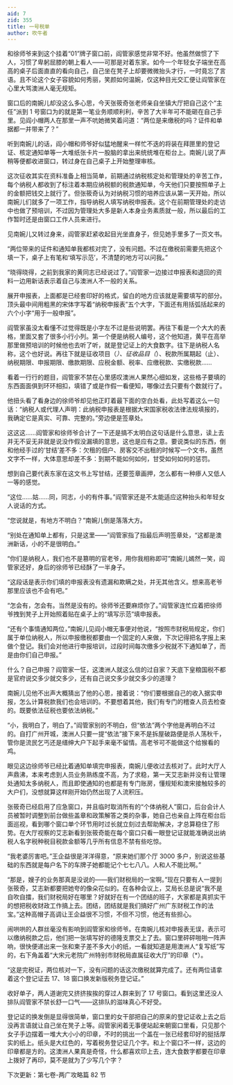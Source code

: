 ```yaml
---
aid: 7
zid: 355
title: 一号税单
author: 吹牛者
---
```


和徐师爷来到这个挂着“01”牌子窗口前，阎管家感觉非常不好。他虽然做惯了下人，习惯了卑躬屈膝的朝上看人――可那是对着东家。如今一个年轻女子端坐在高高的桌子后面直直的看向自己，自己坐在凳子上却要微微抬头才行，一时竟忘了言语。且不论这个女子容貌如何秀丽，笑颜如何温婉，仅这种目光交汇便让阎管家在心里大骂澳洲人毫无规矩。

窗口后的南婉儿却没这么多心思，今天张筱奇张老师亲自坐镇大厅把自己这个“主任”派到 1 号窗口为的就是第一笔业务顺顺利利，辛苦了大半年可不能砸在自己手里。见阎小帽两人在那里一声不吭她微笑着问道：“两位是来缴税的吗？证件和单据都一并带来了？”

听到南婉儿的话，阎小帽和师爷好似猛地醒来一样忙不迭的将装在拜匣里的登记证、核定通知单等一大堆纸张卡片一股脑的拿出来统统堆在柜台上。南婉儿说了声稍等便都收进窗口，转过身在自己桌子上开始整理审核。

这次征收其实在资料准备上相当简单，前期通过纳税核定处和管理处的辛苦工作，每个纳税人都收到了标注着本期应纳税额的税款通知单，今天他们只要按照单子上的金额把钱交上就行了。但张筱奇认为对纳税习惯的培养应该从第一天开始，所以南婉儿们就多了一项工作，指导纳税人填写纳税申报表。这个在前期管理处的走访中也做了预培训，不过因为管理处大多是新人本身业务素质就一般，所以最后的工作暂时还是由窗口工作人员来进行。

见南婉儿又转过身来，阎管家赶紧收起目光坐直身子，但见她手里多了一页文书。

“两位带来的证件和通知单我都核对完了，没有问题。不过在缴税前需要先把这个填一下，桌子上有笔和‘填写示范’，不清楚的地方可以问我。”

“晓得晓得，之前到我家的黄同志已经说过了。”阎管家一边接过申报表和退回的资料一边用新话表示着自己与澳洲人不一般的关系。

展开申报表，上面都是已经套印好的格式，留白的地方应该就是需要填写的部分。顶头最中间用粗黑的宋体字写着“纳税申报表”五个大字，下面还有用括弧括起来的六个小字“用于一般申报”。

阎管家虽没太看懂不过觉得既是小字左不过是些说明罢。再往下看是一个大大的表格，里面又套了很多小行小列。第一个便是纳税人编号，这个他知道，黄平在高举那里做预培训的时候他也去听了听，就是登记证上的大食数字。往下是纳税人名称，这个也好说。再往下就是征收项目（_）、征收品目（_）、税款所属期起（止）、纳税期限、申报期限、缴款期限、应税金额、税率、应缴税款、实缴税款……

看着一行行的题目，阎管家不禁在心里感叹澳洲人果然心细如发，这些格子要填的东西面面俱到环环相扣，填错了或是作假一看便知，哪像过去只要有个数就行了。

他扭头看了看身边的徐师爷却见他正盯着最下面的空白处看，此处写着这么一句话：“纳税人或代理人声明：此纳税申报表是根据大宋国家税收法律法规填报的，我确定它是真实、可靠、完整的。”旁边便是签章处。

这这这……阎管家和徐师爷合计了一下还是搞不太明白这句话是什么意思，读上去并无不妥无非就是说没作假没漏填的意思，这也是应有之意。要说类似的东西，倒和他经手过的‘甘结’差不多：欠租的佃户、房客交不出租的时候写一个文书，虽然文字不一样，大体意思却差不多：到期不能如何如何，甘受如何如何的惩罚。

想到自己要代表东家在这文书上写甘结，还要签章画押，怎么都有一种瘆人又低人一等的感觉。

“这位……姑……同，同志，小的有件事。”阎管家还是不太能适应这种抬头和年轻女人说话的方式。

“您说就是，有地方不明白？”南婉儿倒是落落大方。

“别处在通知单上都有，只是这里――”阎管家指了指最后声明签章处，“这都是澳洲新话，小的不是很明白。”

“你们是纳税人，我们也不是篡明的官老爷，用你我相称即可”南婉儿嫣然一笑，阎管家还好，身后的徐师爷已经酥了一半身子。

“这段话是表示你们填的申报表没有遗漏和欺瞒之处，并无其他含义。想来高老爷那里应该也不会有吧。”

“怎会有，怎会有。当然是没有的。徐师爷还要麻烦你了。”阎管家连忙应着把徐师爷拽到凳子上开始照着贴在桌子上的“填写示范”填申报表。

“还有个事情通知两位，”南婉儿见阎小帽无事便对他说，“按照市财税局规定，你们属于单位纳税人，所以申报缴税都要由一个固定的人来做，下次记得把名字报上来做个登记。我们会对他进行申报培训，过段时间每次缴多少税就不下通知单了，而是由你们自己申报。”

什么？自己申报？阎管家一怔，这澳洲人就这么信的过自家？天底下皇粮国税不都是官府说交多少就交多少，还有自己说交多少就交多少的道理？

南婉儿见他不出声大概猜出了他的心思，接着说：“你们要根据自己的收入据实申报，怎么计算税款我们也会培训的。不要想着其他，我们有专门的稽查人员去检查的。既要依法征税也要依法纳税。”

“小，我明白了，明白了。”阎管家别的不明白，但“依法”两个字他是再明白不过的。自打广州开城，澳洲人只要一提“依法”接下来不是拆屋破路便是杀人荡秋千，管你是流民乞丐还是缙绅大户下起手来毫不留情。高老爷可不能做这个给猴看的鸡。

眼见这边徐师爷已经比着通知单填完申报表，南婉儿便收过去核对了。此时大厅人声鼎沸，本来考虑到人员业务熟练度不高，为了求稳，第一天艾志新并没有让管理处通知太多纳税人，而且即使通知的也都是有专门账房，懂规矩和澳宋接触较多的大户们，没想就算这样刚开始仍然出现了人流积压。

张筱奇已经启用了应急窗口，并且临时取消所有的“个体纳税人”窗口，后台会计人员被暂时调整到前台做些盖章和政策解答之类的杂事，她自己也亲自上阵在柜台后面巡视，看到哪个窗口单个环节用时过长就立刻过去帮助解决，才总算稳住了形势。在大厅视察的艾志新看到张筱奇能在每个窗口只看一眼登记证就能准确说出纳税人名字税种税目税款金额等几乎所有信息不禁有些吃惊。

“我老婆厉害吧。”王企益很是洋洋得意，“原来她们那个厅 3000 多户，别说这些基础的东西就是每户名下的车牌子她都能记个七七八八。人和人不能比啊。”

“那是，嫂子的业务那真是没说的――我们财税局的一宝啊。”现在只要有人一提到张筱奇，艾志新都要把她夸的像朵花似的。在各种会议上，艾局长总是说“我不是自吹自擂，我们财税局好在哪里？好就好在有一个团结的班子，大家都是真抓实干的想把税收财政工作搞上去。团结，团结就是我们搞好广州广东财税工作的法宝。”这种高帽子高调让王企益很不习惯，不但不习惯，他还有些担心。

闹哄哄的人群丝毫没有影响到阎管家和徐师爷。在南婉儿核对申报表无误，表示可以缴纳税款之后，他们把一张填写好的德隆支票交上了去。窗口里砰砰啪啪一阵声响，很快便递出来一张和柬子差不多大小的纸，一看就知道是用澳洲人“复写纸”写的，右下角盖着“大宋元老院广州特别市财税局直属征收大厅”的印章（\*）。

“这是完税证，两位核对一下，没有问题的话这次缴税就算完成了。还有两位请拿着这个登记证去 17、18 窗口换发新版税务登记证。”

收好单子，两人道谢完又挤挤挨挨的穿过人群来到了 17 号窗口。看到这里还没人排队阎管家不禁长舒一口气――这排队的滋味真心不好受。

登记证的换发倒是显得很简单，窗口里的女干部把自己的原来的登记证收上去之后没再言语就让自己坐在凳子上等。阎管家闲着无事便站起来朝窗口里看，只见那个女子手边摆着一堆大大小小的印章，不时的挑出一个盖在一张已经套印好的挺括厚实的纸上。纸头是大红色的，写着税务登记证几个字。和上个窗口不一样，这边的印章都是方的。这澳洲人果真是奇怪，什么都喜欢印上去，连大食数字都要在印章上拨好了再印，莫不是就为了少写几个字？

下次更新：第七卷-两广攻略篇 82 节
